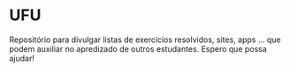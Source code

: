 # UFU

Repositório para divulgar listas de exercícios resolvidos, sites, apps ...
que podem auxiliar no apredizado de outros estudantes.
Espero que possa ajudar! 
